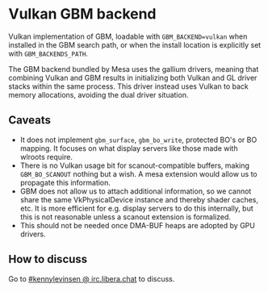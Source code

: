 # Vulkan GBM backend

Vulkan implementation of GBM, loadable with `GBM_BACKEND=vulkan` when installed in the GBM search path, or when the install location is explicitly set with `GBM_BACKENDS_PATH`.

The GBM backend bundled by Mesa uses the gallium drivers, meaning that combining Vulkan and GBM results in initializing both Vulkan and GL driver stacks within the same process. This driver instead uses Vulkan to back memory allocations, avoiding the dual driver situation.

## Caveats

- It does not implement `gbm_surface`, `gbm_bo_write`, protected BO's or BO mapping. It focuses on what display servers like those made with wlroots require.
- There is no Vulkan usage bit for scanout-compatible buffers, making `GBM_BO_SCANOUT` nothing but a wish. A mesa extension would allow us to propagate this information.
- GBM does not allow us to attach additional information, so we cannot share the same VkPhysicalDevice instance and thereby shader caches, etc. It is more efficient for e.g. display servers to do this internally, but this is not reasonable unless a scanout extension is formalized.
- This should not be needed once DMA-BUF heaps are adopted by GPU drivers.

## How to discuss

Go to [#kennylevinsen @ irc.libera.chat](ircs://irc.libera.chat/#kennylevinsen) to discuss.
